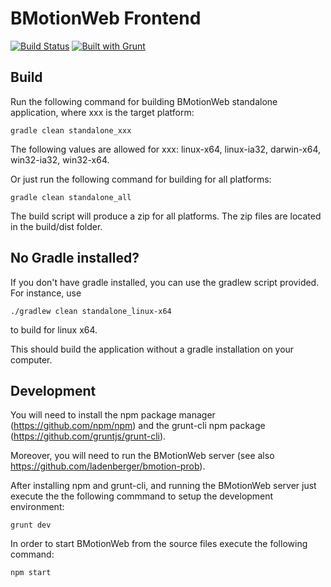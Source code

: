 # BMotionWeb Frontend

[![Build Status](https://travis-ci.org/ladenberger/bmotion-frontend.svg?branch=develop)](https://travis-ci.org/ladenberger/bmotion-frontend)
[![Built with Grunt](https://cdn.gruntjs.com/builtwith.png)](http://gruntjs.com/)

## Build

Run the following command for building BMotionWeb standalone application, where xxx is the target platform:

```
gradle clean standalone_xxx
```

The following values are allowed for xxx: linux-x64, linux-ia32, darwin-x64, win32-ia32, win32-x64.

Or just run the following command for building for all platforms:

```
gradle clean standalone_all
```

The build script will produce a zip for all platforms. The zip files are located in the build/dist folder.

## No Gradle installed?

If you don't have gradle installed, you can use the gradlew script provided. For instance, use

```
./gradlew clean standalone_linux-x64
```

to build for linux x64.

This should build the application without a gradle installation on your computer.

## Development

You will need to install the npm package manager (https://github.com/npm/npm) and the grunt-cli npm package (https://github.com/gruntjs/grunt-cli).

Moreover, you will need to run the BMotionWeb server (see also https://github.com/ladenberger/bmotion-prob).

After installing npm and grunt-cli, and running the BMotionWeb server just execute the the following commmand to setup the development environment:

```
grunt dev
```

In order to start BMotionWeb from the source files execute the following command:

```
npm start
```
